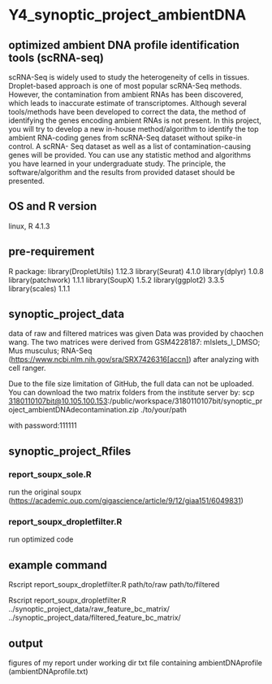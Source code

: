 # Y4_synoptic_project_ambientDNA
## optimized ambient DNA profile identification tools (scRNA-seq)
scRNA-Seq is widely used to study the heterogeneity of cells in tissues. Droplet-based approach is one of most popular scRNA-Seq methods. However, the contamination from ambient RNAs has been discovered, which leads to inaccurate estimate of transcriptomes. Although several tools/methods have been developed to correct the data, the method of identifying the genes encoding ambient RNAs is not present. In this project, you will try to develop a new in-house method/algorithm to identify the top ambient RNA-coding genes from scRNA-Seq dataset without spike-in control. A scRNA- Seq dataset as well as a list of contamination-causing genes will be provided. You can use any statistic method and algorithms you have learned in your undergraduate study. The principle, the software/algorithm and the results from provided dataset should be presented.

## OS and R version
linux, R 4.1.3
## pre-requirement
R package: 
library(DropletUtils) 1.12.3
library(Seurat) 4.1.0
library(dplyr) 1.0.8
library(patchwork) 1.1.1
library(SoupX) 1.5.2
library(ggplot2) 3.3.5
library(scales) 1.1.1
## synoptic_project_data
data of raw and filtered matrices was given
Data was provided by chaochen wang. The two matrices were derived from GSM4228187: mIslets_I_DMSO; Mus musculus; RNA-Seq (https://www.ncbi.nlm.nih.gov/sra/SRX7426316[accn]) after analyzing with cell ranger.

Due to the file size limitation of GitHub, the full data can not be uploaded.
You can download the two matrix folders from the institute server by:
scp 3180110107bit@10.105.100.153:/public/workspace/3180110107bit/synoptic_project_ambientDNAdecontamination.zip ./to/your/path

with password:111111

## synoptic_project_Rfiles
### report_soupx_sole.R
run the original soupx (https://academic.oup.com/gigascience/article/9/12/giaa151/6049831)
### report_soupx_dropletfilter.R
run optimized code
## example command
Rscript report_soupx_dropletfilter.R path/to/raw path/to/filtered

Rscript report_soupx_dropletfilter.R ../synoptic_project_data/raw_feature_bc_matrix/ ../synoptic_project_data/filtered_feature_bc_matrix/

## output
figures of my report under working dir
txt file containing ambientDNAprofile (ambientDNAprofile.txt)
